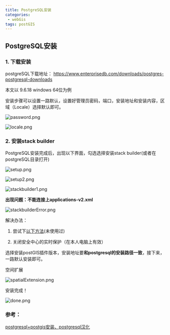 ```yaml
---
title: PostgreSQL安装
categories:
 - webGis
tags: postGIS
---
```


## PostgreSQL安装

### 1. 下载安装

postgreSQL下载地址： https://www.enterprisedb.com/downloads/postgres-postgresql-downloads 

本文以 9.6.18 windows 64位为例

安装步骤可以设置一路默认，设置好管理员密码，端口，安装地址和安装内容，区域（Locale）选择默认即可。

![password.png](./img/password.png)

![locale.png](./img/locale.png)



### 2. 安装stack builder

PostgreSQL安装完成后，出现以下界面，勾选选择安装stack builder(或者在postgreSQL目录打开)

![setup.png](./img/setup.png)

![setup2.png](./img/setup2.png)

![stackbuilder1.png](./img/stackbuilder1.png)



**出现问题：不能连接上applications-v2.xml**

![stackbuilderError.png](./img/stackbuilderError.png)

解决办法：

1. 尝试下[以下方法]( https://serverfault.com/questions/555125/postgresql-stack-builder-installation-proxy-setting-on-windows )(未使用过)

2. 关闭安全中心的实时保护（在本人电脑上有效）

选择安装postGIS插件版本，安装地址要**和postgresql的安装路径一致**，接下来，一路默认安装即可。

空间扩展

![spatialExtension.png](./img/spatialExtension.png)

安装完成！

![done.png](./img/done.png)

### 参考：

[postgresql+postgis安装、postgresql汉化]( https://blog.csdn.net/rrrrroy_Ha/article/details/90751760 )